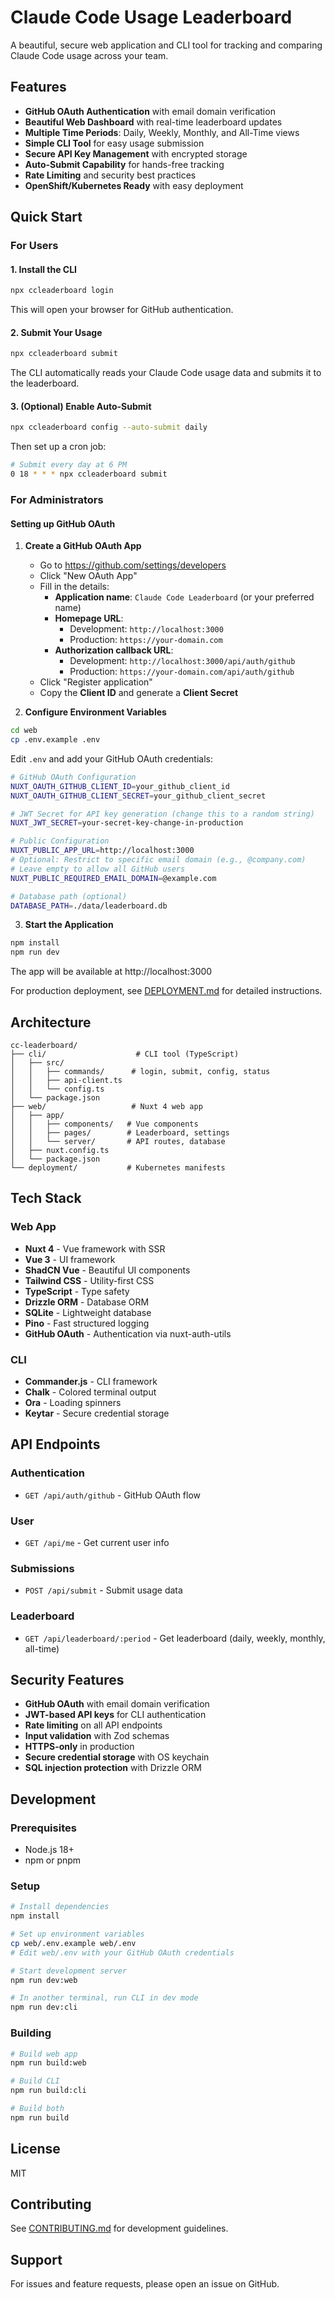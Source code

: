 # Claude Code Usage Leaderboard

A beautiful, secure web application and CLI tool for tracking and comparing Claude Code usage across your team.

## Features

- **GitHub OAuth Authentication** with email domain verification
- **Beautiful Web Dashboard** with real-time leaderboard updates
- **Multiple Time Periods**: Daily, Weekly, Monthly, and All-Time views
- **Simple CLI Tool** for easy usage submission
- **Secure API Key Management** with encrypted storage
- **Auto-Submit Capability** for hands-free tracking
- **Rate Limiting** and security best practices
- **OpenShift/Kubernetes Ready** with easy deployment

## Quick Start

### For Users

#### 1. Install the CLI

```bash
npx ccleaderboard login
```

This will open your browser for GitHub authentication.

#### 2. Submit Your Usage

```bash
npx ccleaderboard submit
```

The CLI automatically reads your Claude Code usage data and submits it to the leaderboard.

#### 3. (Optional) Enable Auto-Submit

```bash
npx ccleaderboard config --auto-submit daily
```

Then set up a cron job:

```bash
# Submit every day at 6 PM
0 18 * * * npx ccleaderboard submit
```

### For Administrators

#### Setting up GitHub OAuth

1. **Create a GitHub OAuth App**

   - Go to https://github.com/settings/developers
   - Click "New OAuth App"
   - Fill in the details:
     - **Application name**: `Claude Code Leaderboard` (or your preferred name)
     - **Homepage URL**:
       - Development: `http://localhost:3000`
       - Production: `https://your-domain.com`
     - **Authorization callback URL**:
       - Development: `http://localhost:3000/api/auth/github`
       - Production: `https://your-domain.com/api/auth/github`
   - Click "Register application"
   - Copy the **Client ID** and generate a **Client Secret**

2. **Configure Environment Variables**

```bash
cd web
cp .env.example .env
```

Edit `.env` and add your GitHub OAuth credentials:

```bash
# GitHub OAuth Configuration
NUXT_OAUTH_GITHUB_CLIENT_ID=your_github_client_id
NUXT_OAUTH_GITHUB_CLIENT_SECRET=your_github_client_secret

# JWT Secret for API key generation (change this to a random string)
NUXT_JWT_SECRET=your-secret-key-change-in-production

# Public Configuration
NUXT_PUBLIC_APP_URL=http://localhost:3000
# Optional: Restrict to specific email domain (e.g., @company.com)
# Leave empty to allow all GitHub users
NUXT_PUBLIC_REQUIRED_EMAIL_DOMAIN=@example.com

# Database path (optional)
DATABASE_PATH=./data/leaderboard.db
```

3. **Start the Application**

```bash
npm install
npm run dev
```

The app will be available at http://localhost:3000

For production deployment, see [DEPLOYMENT.md](./DEPLOYMENT.md) for detailed instructions.

## Architecture

```
cc-leaderboard/
├── cli/                    # CLI tool (TypeScript)
│   ├── src/
│   │   ├── commands/      # login, submit, config, status
│   │   ├── api-client.ts
│   │   └── config.ts
│   └── package.json
├── web/                   # Nuxt 4 web app
│   ├── app/
│   │   ├── components/   # Vue components
│   │   ├── pages/        # Leaderboard, settings
│   │   └── server/       # API routes, database
│   ├── nuxt.config.ts
│   └── package.json
└── deployment/           # Kubernetes manifests
```

## Tech Stack

### Web App

- **Nuxt 4** - Vue framework with SSR
- **Vue 3** - UI framework
- **ShadCN Vue** - Beautiful UI components
- **Tailwind CSS** - Utility-first CSS
- **TypeScript** - Type safety
- **Drizzle ORM** - Database ORM
- **SQLite** - Lightweight database
- **Pino** - Fast structured logging
- **GitHub OAuth** - Authentication via nuxt-auth-utils

### CLI

- **Commander.js** - CLI framework
- **Chalk** - Colored terminal output
- **Ora** - Loading spinners
- **Keytar** - Secure credential storage

## API Endpoints

### Authentication

- `GET /api/auth/github` - GitHub OAuth flow

### User

- `GET /api/me` - Get current user info

### Submissions

- `POST /api/submit` - Submit usage data

### Leaderboard

- `GET /api/leaderboard/:period` - Get leaderboard (daily, weekly, monthly, all-time)

## Security Features

- **GitHub OAuth** with email domain verification
- **JWT-based API keys** for CLI authentication
- **Rate limiting** on all API endpoints
- **Input validation** with Zod schemas
- **HTTPS-only** in production
- **Secure credential storage** with OS keychain
- **SQL injection protection** with Drizzle ORM

## Development

### Prerequisites

- Node.js 18+
- npm or pnpm

### Setup

```bash
# Install dependencies
npm install

# Set up environment variables
cp web/.env.example web/.env
# Edit web/.env with your GitHub OAuth credentials

# Start development server
npm run dev:web

# In another terminal, run CLI in dev mode
npm run dev:cli
```

### Building

```bash
# Build web app
npm run build:web

# Build CLI
npm run build:cli

# Build both
npm run build
```

## License

MIT

## Contributing

See [CONTRIBUTING.md](./CONTRIBUTING.md) for development guidelines.

## Support

For issues and feature requests, please open an issue on GitHub.
